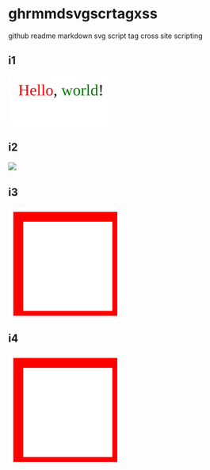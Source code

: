 # ghrmmdsvgscrtagxss
github readme markdown svg script tag cross site scripting

## i1

![](inject.svg)

## i2

![](inject2.svg)

## i3

![](inject3.svg)

## i4

![](inject4.svg)
